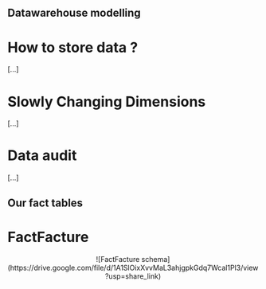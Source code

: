 ## Datawarehouse modelling

# How to store data ?

[...]

# Slowly Changing Dimensions

[...]

# Data audit

[...]

## Our fact tables

# FactFacture

<center>
![FactFacture schema](https://drive.google.com/file/d/1A1SlOixXvvMaL3ahjgpkGdq7Wcal1Pl3/view?usp=share_link)
</center>
